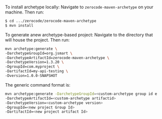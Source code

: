To install archetype locally:
Navigate to `zerocode-maven-archetype` on your machine. 
Then run:
```bash
$ cd .../zerocode/zerocode-maven-archetype
$ mvn install
```
    
To generate anew archetype-based project:
Navigate to the directory that will house the project. 
Then run:
```bash
mvn archetype:generate \
-DarchetypeGroupId=org.jsmart \
-DarchetypeArtifactId=zerocode-maven-archetype \
-DarchetypeVersion=1.3.20 \
-DgroupId=com.myproject \
-DartifactId=my-api-testing \
-Dversion=1.0.0-SNAPSHOT
```     
    
The generic command format is:
```bash
mvn archetype:generate -DarchetypeGroupId=<custom-archetype group id e.g.>
-DarchetypeArtifactId=<custom-archetype artifactid>
-DarchetypeVersion=<custom-archetype version>
-DgroupId=<new project Group Id>
-DartifactId=<new project artifact Id>
```
